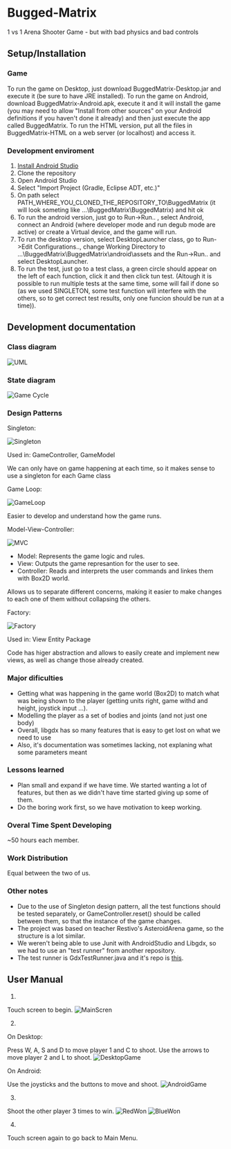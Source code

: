# Bugged-Matrix
1 vs 1 Arena Shooter Game - but with bad physics and bad controls

## Setup/Installation

### Game

To run the game on Desktop, just download BuggedMatrix-Desktop.jar and execute it (be sure to have JRE installed).
To run the game on Android, download BuggedMatrix-Android.apk, execute it and it will install the game (you may need to allow "Install from other sources" on your Android definitions if you haven't done it already) and then just execute the app called BuggedMatrix.
To run the HTML version, put all the files in BuggedMatrix-HTML on a web server (or localhost) and access it.

### Development enviroment

1. [Install Android Studio](https://developer.android.com/studio/)
2. Clone the repository
3. Open Android Studio
4. Select "Import Project (Gradle, Eclipse ADT, etc.)"
5. On path select PATH_WHERE_YOU_CLONED_THE_REPOSITORY_TO\BuggedMatrix (it will look someting like ...\BuggedMatrix\BuggedMatrix\) and hit ok
6. To run the android version, just go to Run->Run.. , select Android, connect an Android (where developer mode and run degub mode are active) or create a Virtual device, and the game will run.
7. To run the desktop version, select DesktopLauncher class, go to Run->Edit Configurations.., change Working Directory to ...\BuggedMatrix\BuggedMatrix\android\assets and the Run->Run.. and select DesktopLauncher.
8. To run the test, just go to a test class, a green circle should appear on the left of each function, click it and then click tun test. (Altough it is possible to run multiple tests at the same time, some will fail if done so (as we used SINGLETON, some test function will interfere with the others, so to get correct test results, only one funcion should be run at a time)).


## Development documentation

### Class diagram

![UML](https://i.imgur.com/xdM2srC.png)

### State diagram

![Game Cycle](https://i.imgur.com/IygnOsc.png)

### Design Patterns

Singleton:

![Singleton](https://upload.wikimedia.org/wikipedia/commons/thumb/f/fb/Singleton_UML_class_diagram.svg/1200px-Singleton_UML_class_diagram.svg.png)

Used in: GameController, GameModel

We can only have on game happening at each time, so it makes sense to use a singleton for each Game class

Game Loop:

![GameLoop](http://gameprogrammingpatterns.com/images/game-loop-fixed.png)

Easier to develop and understand how the game runs.

Model-View-Controller:

![MVC](https://koenig-media.raywenderlich.com/uploads/2016/04/diagram-mvc-480x241.png)

- Model: Represents the game logic and rules.
- View: Outputs the game represantion for the user to see.
- Controller: Reads and interprets the user commands and linkes them with Box2D world.

Allows us to separate different concerns, making it easier to make changes to each one of them without collapsing the others.

Factory:

![Factory](https://upload.wikimedia.org/wikipedia/commons/4/43/W3sDesign_Factory_Method_Design_Pattern_UML.jpg)

Used in: View Entity Package

Code has higer abstraction and allows to easily create and implement new views, as well as change those already created.

### Major dificulties

- Getting what was happening in the game world (Box2D) to match what was being shown to the player (getting units right, game withd and height, joystick input ...).
- Modelling the player as a set of bodies and joints (and not just one body)
- Overall, libgdx has so many features that is easy to get lost on what we need to use
- Also, it's documentation was sometimes lacking, not explaning what some parameters meant

### Lessons learned

- Plan small and expand if we have time. We started wanting a lot of features, but then as we didn't have time started giving up some of them.
- Do the boring work first, so we have motivation to keep working.

### Overal Time Spent Developing

~50 hours each member.

### Work Distribution

Equal between the two of us.

### Other notes

- Due to the use of Singleton design pattern, all the test functions should be tested separately, or GameController.reset() should be called between them, so that the instance of the game changes.
- The project was based on teacher Restivo's AsteroidArena game, so the structure is a lot similar.
- We weren't being able to use Junit with AndroidStudio and Libgdx, so we had to use an "test runner" from another repository.
- The test runner is GdxTestRunner.java and it's repo is [this](https://github.com/TomGrill/gdx-testing).


## User Manual

1. 
Touch screen to begin.
![MainScren](https://imgur.com/oAn6Olm.png)

2.
On Desktop:

Press W, A, S and D to move player 1 and C to shoot. Use the arrows to move player 2 and L to shoot.
![DesktopGame](https://imgur.com/OIbI70z.png)

On Android:

Use the joysticks and the buttons to move and shoot.
![AndroidGame](https://imgur.com/kThH4xA.png)

3.
Shoot the other player 3 times to win.
![RedWon](https://i.imgur.com/5FAcGo7.png)
![BlueWon](https://imgur.com/cF6eqXz.png)

4. 
Touch screen again to go back to Main Menu.
